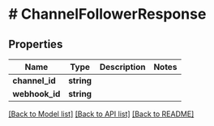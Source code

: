 # # ChannelFollowerResponse

## Properties

Name | Type | Description | Notes
------------ | ------------- | ------------- | -------------
**channel_id** | **string** |  |
**webhook_id** | **string** |  |

[[Back to Model list]](../../README.md#models) [[Back to API list]](../../README.md#endpoints) [[Back to README]](../../README.md)

